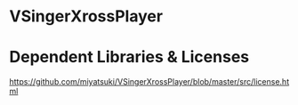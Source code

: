 # VSingerXrossPlayer

# Dependent Libraries & Licenses
https://github.com/miyatsuki/VSingerXrossPlayer/blob/master/src/license.html